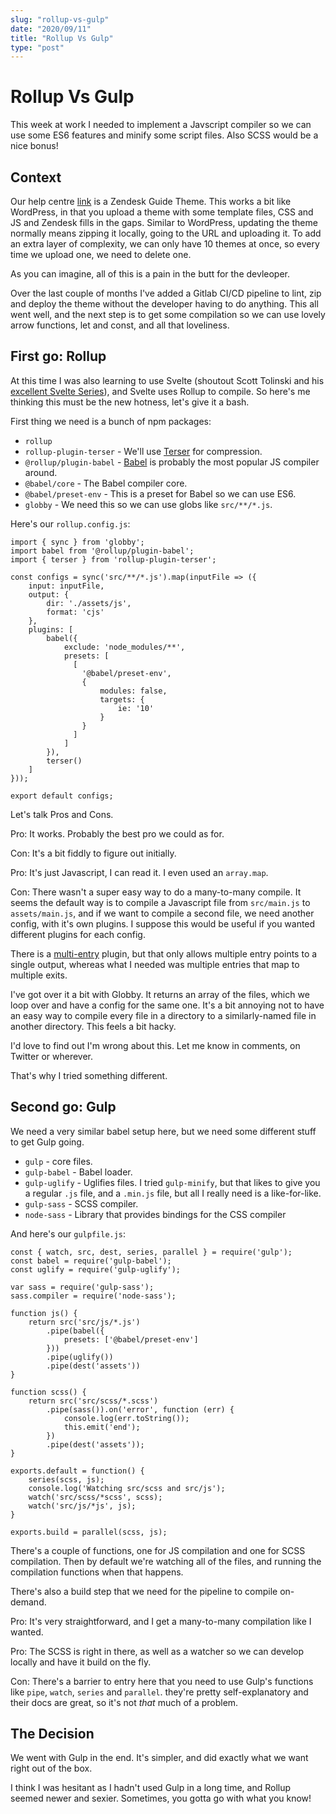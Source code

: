 ```yaml
---
slug: "rollup-vs-gulp"
date: "2020/09/11"
title: "Rollup Vs Gulp"
type: "post"
---
```

# Rollup Vs Gulp

This week at work I needed to implement a Javscript compiler so we can use some ES6 features and minify some script files. Also SCSS would be a nice bonus!

## Context

Our help centre [link](help.hotjar.com) is a Zendesk Guide Theme. This works a bit like WordPress, in that you upload a theme with some template files, CSS and JS and Zendesk fills in the gaps. Similar to WordPress, updating the theme normally means zipping it locally, going to the URL and uploading it. To add an extra layer of complexity, we can only have 10 themes at once, so every time we upload one, we need to delete one.

As you can imagine, all of this is a pain in the butt for the devleoper.

Over the last couple of months I've added a Gitlab CI/CD pipeline to lint, zip and deploy the theme without the developer having to do anything. This all went well, and the next step is to get some compilation so we can use lovely arrow functions, let and const, and all that loveliness.

## First go: Rollup

At this time I was also learning to use Svelte (shoutout Scott Tolinski and his [excellent Svelte Series](https://www.leveluptutorials.com/tutorials/svelte-for-beginners)), and Svelte uses Rollup to compile. So here's me thinking this must be the new hotness, let's give it a bash.

First thing we need is a bunch of npm packages:
* `rollup`
* `rollup-plugin-terser` - We'll use [Terser](https://github.com/terser/terser) for compression.
* `@rollup/plugin-babel` - [Babel](https://babeljs.io/) is probably the most popular JS compiler around.
* `@babel/core` - The Babel compiler core.
* `@babel/preset-env` - This is a preset for Babel so we can use ES6.
* `globby` - We need this so we can use globs like `src/**/*.js`.

Here's our `rollup.config.js`:
```
import { sync } from 'globby';
import babel from '@rollup/plugin-babel';
import { terser } from 'rollup-plugin-terser';

const configs = sync('src/**/*.js').map(inputFile => ({
    input: inputFile,
    output: {
        dir: './assets/js',
        format: 'cjs'
    },
    plugins: [
        babel({
            exclude: 'node_modules/**',
            presets: [
              [
                '@babel/preset-env',
                {
                    modules: false,
                    targets: {
                        ie: '10'
                    }
                }
              ]
            ]
        }),
        terser()
    ]
}));

export default configs;
```

Let's talk Pros and Cons.

Pro: It works. Probably the best pro we could as for.

Con: It's a bit fiddly to figure out initially.

Pro: It's just Javascript, I can read it. I even used an `array.map`.

Con: There wasn't a super easy way to do a many-to-many compile. It seems the default way is to compile a Javascript file from `src/main.js` to `assets/main.js`, and if we want to compile a second file, we need another config, with it's own plugins. I suppose this would be useful if you wanted different plugins for each config.

There is a [multi-entry](https://github.com/rollup/plugins/tree/master/packages/multi-entry) plugin, but that only allows multiple entry points to a single output, whereas what I needed was multiple entries that map to multiple exits.

I've got over it a bit with Globby. It returns an array of the files, which we loop over and have a config for the same one. It's a bit annoying not to have an easy way to compile every file in a directory to a similarly-named file in another directory. This feels a bit hacky.

I'd love to find out I'm wrong about this. Let me know in comments, on Twitter or wherever.

That's why I tried something different.

## Second go: Gulp

We need a very similar babel setup here, but we need some different stuff to get Gulp going.

* `gulp` - core files.
* `gulp-babel` - Babel loader.
* `gulp-uglify` - Uglifies files. I tried `gulp-minify`, but that likes to give you a regular `.js` file, and a `.min.js` file, but all I really need is a like-for-like.
* `gulp-sass` - SCSS compiler.
* `node-sass` - Library that provides bindings for the CSS compiler

And here's our `gulpfile.js`:

```
const { watch, src, dest, series, parallel } = require('gulp');
const babel = require('gulp-babel');
const uglify = require('gulp-uglify');

var sass = require('gulp-sass');
sass.compiler = require('node-sass');

function js() {
    return src('src/js/*.js')
        .pipe(babel({
            presets: ['@babel/preset-env']
        }))
        .pipe(uglify())
        .pipe(dest('assets'))
}

function scss() {
    return src('src/scss/*.scss')
        .pipe(sass()).on('error', function (err) {
            console.log(err.toString());
            this.emit('end');
        })
        .pipe(dest('assets'));
}

exports.default = function() {
    series(scss, js);
    console.log('Watching src/scss and src/js');
    watch('src/scss/*scss', scss);
    watch('src/js/*js', js);
}

exports.build = parallel(scss, js);
```

There's a couple of functions, one for JS compilation and one for SCSS compilation. Then by default we're watching all of the files, and running the compilation functions when that happens.

There's also a build step that we need for the pipeline to compile on-demand.

Pro: It's very straightforward, and I get a many-to-many compilation like I wanted.

Pro: The SCSS is right in there, as well as a watcher so we can develop locally and have it build on the fly.

Con: There's a barrier to entry here that you need to use Gulp's functions like `pipe`, `watch`, `series` and `parallel`. they're pretty self-explanatory and their docs are great, so it's not _that_ much of a problem.

## The Decision

We went with Gulp in the end. It's simpler, and did exactly what we want right out of the box.

I think I was hesitant as I hadn't used Gulp in a long time, and Rollup seemed newer and sexier. Sometimes, you gotta go with what you know!